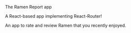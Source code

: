 The Ramen Report app

A React-based app implementing React-Router!

An app to rate and review Ramen that you recently enjoyed.